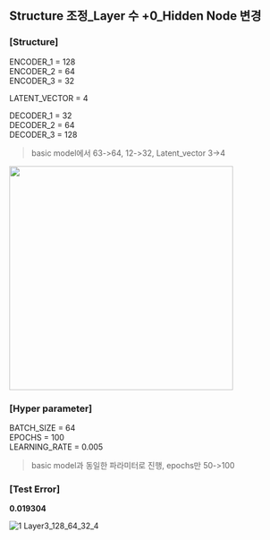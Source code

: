 ## Structure 조정_Layer 수 +0_Hidden Node 변경

### [Structure]
ENCODER_1 = 128 </br>
ENCODER_2 = 64 </br>
ENCODER_3 = 32 </br>

LATENT_VECTOR = 4

DECODER_1 = 32 </br>
DECODER_2 = 64 </br>
DECODER_3 = 128 </br>

> basic model에서 63->64, 12->32, Latent_vector 3->4 </br>

<img src="https://github.com/park-sangeun/Advanced-ANN/assets/90459890/8c3b83ca-10e8-47c9-a77b-36a4f1196080" width = "400">

### [Hyper parameter]
BATCH_SIZE = 64 </br>
EPOCHS = 100 </br>
LEARNING_RATE = 0.005 </br>

> basic model과 동일한 파라미터로 진행, epochs만 50->100 </br>
  
### [Test Error]
<b> 0.019304  </b>

![1 Layer3_128_64_32_4](https://github.com/park-sangeun/Advanced-ANN/assets/90459890/749f548b-95c3-404b-b4d6-c27550172699)
